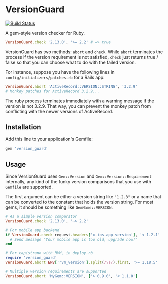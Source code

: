 # VersionGuard

[![Build Status](https://travis-ci.org/kenn/version_guard.png)](https://travis-ci.org/kenn/version_guard)

A gem-style version checker for Ruby.

```ruby
VersionGuard.check '2.13.0', '>= 2.2' # => true
```

VersionGuard has two methods: `abort` and `check`. While `abort` terminates the process if the version requirement is not satisfied, `check` just returns true / false so that you can choose what to do with the failed version.

For instance, suppose you have the following lines in `config/initializers/patches.rb` for a Rails app:

```ruby
VersionGuard.abort 'ActiveRecord::VERSION::STRING', '3.2.9'
# Monkey patches for ActiveRecord 3.2.9...
```

The ruby process terminates immediately with a warning message if the version is not 3.2.9. That way, you can prevent the monkey patch from conflicting with the newer versions of ActiveRecord.

## Installation

Add this line to your application's Gemfile:

```ruby
gem 'version_guard'
```

## Usage

Since VersionGuard uses `Gem::Version` and `Gem::Version::Requirement` internally, any kind of the funky version comparisons that you use with `Gemfile` are supported.

The first argument can be either a version string like `"1.2.3"` or a name that can be converted to the constant that holds the version string. For most gems, it should be something like `GemName::VERSION`.

```ruby
# As a simple version comparator
VersionGuard.check '2.13.0', '~> 2.2'

# For mobile app backend
if VersionGuard.check request.headers['x-ios-app-version'], '< 1.2.1'
  # Send message "Your mobile app is too old, upgrade now!"
end

# For capistrano with RVM, in deploy.rb
require 'version_guard'
VersionGuard.abort ENV['rvm_version'].split(/\s/).first, '>= 1.18.5'

# Multiple version requirements are supported
VersionGuard.abort 'MyGem::VERSION', ['> 0.9.0', '< 1.1.0']
```
